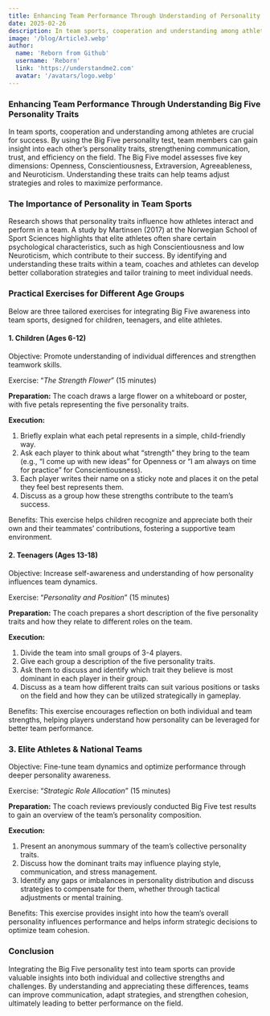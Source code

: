 ```yaml
---
title: Enhancing Team Performance Through Understanding of Personality Traits
date: 2025-02-26
description: In team sports, cooperation and understanding among athletes are crucial for success. Team members can gain insight into each other’s personality traits, strengthening communication, trust, and efficiency on the field. Understanding these traits can help teams to maximize performance.
image: '/blog/Article3.webp'
author:
  name: 'Reborn from Github'
  username: 'Reborn'
  link: 'https://understandme2.com'
  avatar: '/avatars/logo.webp'
---
```


### Enhancing Team Performance Through Understanding Big Five Personality Traits

In team sports, cooperation and understanding among athletes are crucial for success. By using the Big Five personality test, team members can gain insight into each other’s personality traits, strengthening communication, trust, and efficiency on the field. The Big Five model assesses five key dimensions: Openness, Conscientiousness, Extraversion, Agreeableness, and Neuroticism. Understanding these traits can help teams adjust strategies and roles to maximize performance.

### The Importance of Personality in Team Sports

Research shows that personality traits influence how athletes interact and perform in a team. A study by Martinsen (2017) at the Norwegian School of Sport Sciences highlights that elite athletes often share certain psychological characteristics, such as high Conscientiousness and low Neuroticism, which contribute to their success. By identifying and understanding these traits within a team, coaches and athletes can develop better collaboration strategies and tailor training to meet individual needs.

### Practical Exercises for Different Age Groups

Below are three tailored exercises for integrating Big Five awareness into team sports, designed for children, teenagers, and elite athletes.

#### 1. Children (Ages 6-12)

Objective: Promote understanding of individual differences and strengthen teamwork skills.

Exercise: “_The Strength Flower_” (15 minutes)

**Preparation:** The coach draws a large flower on a whiteboard or poster, with five petals representing the five personality traits.

**Execution:**

1. Briefly explain what each petal represents in a simple, child-friendly way.
2. Ask each player to think about what “strength” they bring to the team (e.g., “I come up with new ideas” for Openness or “I am always on time for practice” for Conscientiousness).
3. Each player writes their name on a sticky note and places it on the petal they feel best represents them.
4. Discuss as a group how these strengths contribute to the team’s success.

Benefits: This exercise helps children recognize and appreciate both their own and their teammates’ contributions, fostering a supportive team environment.

#### 2. Teenagers (Ages 13-18)

Objective: Increase self-awareness and understanding of how personality influences team dynamics.

Exercise: “_Personality and Position_” (15 minutes)

**Preparation:** The coach prepares a short description of the five personality traits and how they relate to different roles on the team.

**Execution:**

1. Divide the team into small groups of 3-4 players.
2. Give each group a description of the five personality traits.
3. Ask them to discuss and identify which trait they believe is most dominant in each player in their group.
4. Discuss as a team how different traits can suit various positions or tasks on the field and how they can be utilized strategically in gameplay.

Benefits: This exercise encourages reflection on both individual and team strengths, helping players understand how personality can be leveraged for better team performance.

### 3. Elite Athletes & National Teams

Objective: Fine-tune team dynamics and optimize performance through deeper personality awareness.

Exercise: “_Strategic Role Allocation_” (15 minutes)

**Preparation:** The coach reviews previously conducted Big Five test results to gain an overview of the team’s personality composition.
	
 **Execution:**

 1. Present an anonymous summary of the team’s collective personality traits.
 2. Discuss how the dominant traits may influence playing style, communication, and stress management.
 3. Identify any gaps or imbalances in personality distribution and discuss strategies to compensate for them, whether through tactical adjustments or mental training.

Benefits: This exercise provides insight into how the team’s overall personality influences performance and helps inform strategic decisions to optimize team cohesion.

### Conclusion

Integrating the Big Five personality test into team sports can provide valuable insights into both individual and collective strengths and challenges. By understanding and appreciating these differences, teams can improve communication, adapt strategies, and strengthen cohesion, ultimately leading to better performance on the field.
